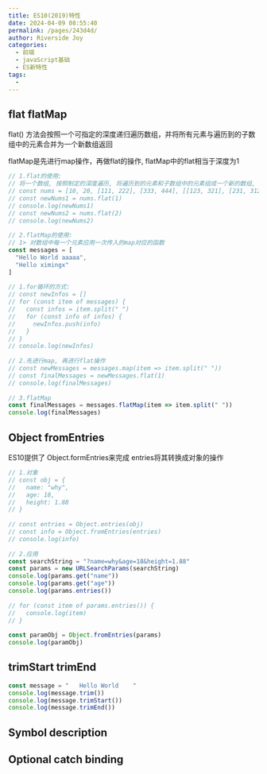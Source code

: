 ```yaml
---
title: ES10(2019)特性
date: 2024-04-09 08:55:40
permalink: /pages/243d4d/
author: Riverside Joy
categories:
  - 前端
  - javaScript基础
  - ES新特性
tags:
  - 
---
```


## flat flatMap

flat() 方法会按照一个可指定的深度递归遍历数组，并将所有元素与遍历到的子数组中的元素合并为一个新数组返回

flatMap是先进行map操作，再做flat的操作, flatMap中的flat相当于深度为1

```js
// 1.flat的使用: 
// 将一个数组, 按照制定的深度遍历, 将遍历到的元素和子数组中的元素组成一个新的数组, 进行返回
// const nums = [10, 20, [111, 222], [333, 444], [[123, 321], [231, 312]]]
// const newNums1 = nums.flat(1)
// console.log(newNums1)
// const newNums2 = nums.flat(2)
// console.log(newNums2)
 
// 2.flatMap的使用:
// 1> 对数组中每一个元素应用一次传入的map对应的函数
const messages = [
  "Hello World aaaaa",
  "Hello ximingx"
]
 
// 1.for循环的方式:
// const newInfos = []
// for (const item of messages) {
//   const infos = item.split(" ")
//   for (const info of infos) {
//     newInfos.push(info)
//   }
// }
// console.log(newInfos)
 
// 2.先进行map, 再进行flat操作
// const newMessages = messages.map(item => item.split(" "))
// const finalMessages = newMessages.flat(1)
// console.log(finalMessages)
 
// 3.flatMap
const finalMessages = messages.flatMap(item => item.split(" "))
console.log(finalMessages)
```

## Object fromEntries

ES10提供了 Object.formEntries来完成 entries将其转换成对象的操作

```js
// 1.对象
// const obj = {
//   name: "why",
//   age: 18,
//   height: 1.88
// }
 
// const entries = Object.entries(obj)
// const info = Object.fromEntries(entries)
// console.log(info)
 
// 2.应用
const searchString = "?name=why&age=18&height=1.88"
const params = new URLSearchParams(searchString)
console.log(params.get("name"))
console.log(params.get("age"))
console.log(params.entries())
 
// for (const item of params.entries()) {
//   console.log(item)
// }
 
const paramObj = Object.fromEntries(params)
console.log(paramObj)
```

## trimStart trimEnd

```js
const message = "   Hello World    "
console.log(message.trim())
console.log(message.trimStart())
console.log(message.trimEnd())
```

## Symbol description

## Optional catch binding













